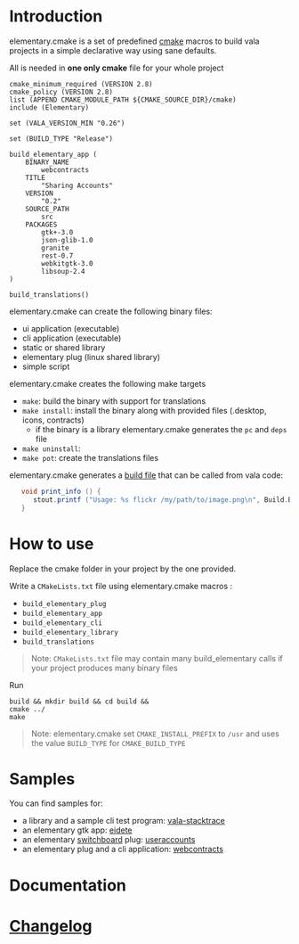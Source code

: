 # Introduction
elementary.cmake is a set of predefined [cmake](http://cmake.org/) macros to build vala projects in a simple declarative way using sane defaults.

All is needed in **one only cmake** file for your whole project

```
cmake_minimum_required (VERSION 2.8)
cmake_policy (VERSION 2.8)
list (APPEND CMAKE_MODULE_PATH ${CMAKE_SOURCE_DIR}/cmake)
include (Elementary)

set (VALA_VERSION_MIN "0.26")

set (BUILD_TYPE "Release")

build_elementary_app (
    BINARY_NAME
        webcontracts
    TITLE
        "Sharing Accounts"
    VERSION
        "0.2"
    SOURCE_PATH
        src
    PACKAGES
        gtk+-3.0
        json-glib-1.0
        granite
        rest-0.7
        webkitgtk-3.0
        libsoup-2.4
)

build_translations()
```

elementary.cmake can create the following binary files: 
   - ui application (executable)
   - cli application (executable)
   - static or shared library
   - elementary plug (linux shared library)
   - simple script

elementary.cmake creates the following make targets
   - `make`: build the binary with support for translations
   - `make install`: install the binary along with provided files (.desktop, icons, contracts)
       - if the binary is a library elementary.cmake generates the `pc` and `deps` file
  - `make uninstall`:
  - `make pot`: create the translations files

elementary.cmake generates a [build file](docs/build.md) that can be called from vala code:  
```java
   void print_info () {
      stout.printf ("Usage: %s flickr /my/path/to/image.png\n", Build.BINARY_NAME);
   }
```

# How to use

Replace the cmake folder in your project by the one provided.

Write a `CMakeLists.txt` file using elementary.cmake macros : 
  - `build_elementary_plug`
  - `build_elementary_app`
  - `build_elementary_cli`
  - `build_elementary_library`
  - `build_translations`

> Note: `CMakeLists.txt` file may contain many build_elementary calls if your project produces many binary files

Run 
```
build && mkdir build && cd build &&  
cmake ../ 
make
```

> Note: elementary.cmake set `CMAKE_INSTALL_PREFIX` to `/usr` and uses the value `BUILD_TYPE` for `CMAKE_BUILD_TYPE`

# Samples

You can find samples for: 
  - a library and a sample cli test program: [vala-stacktrace](https://github.com/PerfectCarl/vala-stacktrace)
  - an elementary gtk app: [eidete](https://code.launchpad.net/~name-is-carl/eidete/use-elementary.cmake)
  - an elementary [switchboard](https://launchpad.net/switchboard) plug: [useraccounts](https://code.launchpad.net/~name-is-carlswitchboard-plug-useraccounts/use-elementary.cmake)
  - an elementary plug and a cli application: [webcontracts](https://code.launchpad.net/~elementary-apps/webcontracts/fix-for-freya)

# Documentation 

# [Changelog](CHANGELOG.md)
